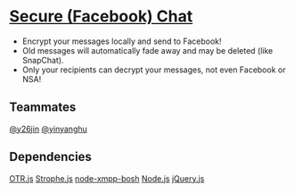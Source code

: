 # [Secure (Facebook) Chat](http://secure-chat.herokuapp.com)

* Encrypt your messages locally and send to Facebook!
* Old messages will automatically fade away and may be deleted (like SnapChat).
* Only your recipients can decrypt your messages, not even Facebook or NSA!

## Teammates
[@y26jin](https://github.com/y26jin)
[@yinyanghu](https://github.com/yinyanghu)

## Dependencies
[OTR.js](http://arlolra.github.io/otr/)
[Strophe.js](http://strophe.im/strophejs/)
[node-xmpp-bosh](https://github.com/dhruvbird/node-xmpp-bosh)
[Node.js](http://nodejs.org/)
[jQuery.js](http://jquery.com/)
